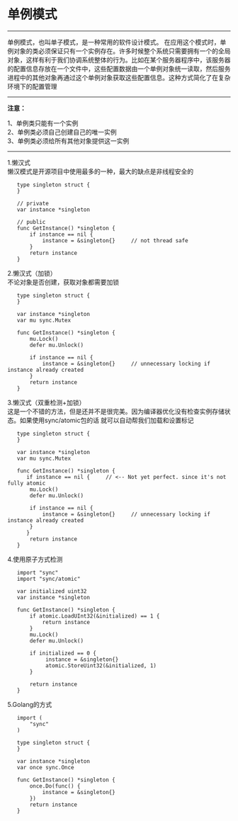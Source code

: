 # 单例模式

---
单例模式，也叫单子模式，是一种常用的软件设计模式。 
在应用这个模式时，单例对象的类必须保证只有一个实例存在。许多时候整个系统只需要拥有一个的全局对象，这样有利于我们协调系统整体的行为。比如在某个服务器程序中，该服务器的配置信息存放在一个文件中，这些配置数据由一个单例对象统一读取，然后服务进程中的其他对象再通过这个单例对象获取这些配置信息。这种方式简化了在复杂环境下的配置管理

***

**注意：**

1、单例类只能有一个实例  
2、单例类必须自己创建自己的唯一实例  
3、单例类必须给所有其他对象提供这一实例

***

1.懒汉式  
   懒汉模式是开源项目中使用最多的一种，最大的缺点是非线程安全的

```gotemplate
   type singleton struct {
   }
   
   // private
   var instance *singleton
   
   // public
   func GetInstance() *singleton {
       if instance == nil {
           instance = &singleton{}     // not thread safe
       }
       return instance
   }
```

2.懒汉式（加锁）   
   不论对象是否创建，获取对象都需要加锁

```gotemplate
   type singleton struct {
   }
   
   var instance *singleton
   var mu sync.Mutex
   
   func GetInstance() *singleton {
       mu.Lock()
       defer mu.Unlock()
   
       if instance == nil {
           instance = &singleton{}     // unnecessary locking if instance already created
       }
       return instance
   }
```

3.懒汉式（双重检测+加锁）  
这是一个不错的方法，但是还并不是很完美。因为编译器优化没有检查实例存储状态。如果使用sync/atomic包的话 就可以自动帮我们加载和设置标记

```gotemplate
   type singleton struct {
   }
   
   var instance *singleton
   var mu sync.Mutex
   
   func GetInstance() *singleton {
      if instance == nil {     // <-- Not yet perfect. since it's not fully atomic
       mu.Lock()
       defer mu.Unlock()
   
       if instance == nil {
           instance = &singleton{}     // unnecessary locking if instance already created
       }
      }
       return instance
   }
```

4.使用原子方式检测

```gotemplate
   import "sync"
   import "sync/atomic"
   
   var initialized uint32
   var instance *singleton
   
   func GetInstance() *singleton {
       if atomic.LoadUInt32(&initialized) == 1 {
           return instance
       }
       mu.Lock()
       defer mu.Unlock()
   
       if initialized == 0 {
            instance = &singleton{}
            atomic.StoreUint32(&initialized, 1)
       }
   
       return instance
   }
```

5.Golang的方式

```gotemplate
   import (
       "sync"
   )
    
   type singleton struct {
   }
    
   var instance *singleton
   var once sync.Once
    
   func GetInstance() *singleton {
       once.Do(func() {
           instance = &singleton{}
       })
       return instance
   }
```






